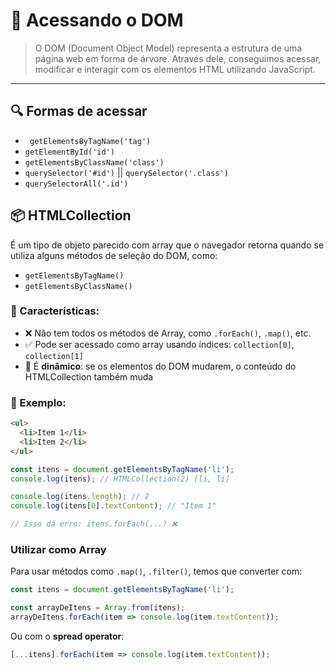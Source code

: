 # 🌳 Acessando o DOM

> O DOM (Document Object Model) representa a estrutura de uma página web em forma de árvore. Através dele, conseguimos acessar, modificar e interagir com os elementos HTML utilizando JavaScript.

---

## 🔍 Formas de acessar
- ` getElementsByTagName('tag')`
- `getElementById('id')`
- `getElementsByClassName('class')`
- `querySelector('#id')` || `querySelector('.class')`
- `querySelectorAll('.id')`

## 📦 HTMLCollection

É um tipo de objeto parecido com array que o navegador retorna quando se utiliza alguns métodos de seleção do DOM, como:

- `getElementsByTagName()`
- `getElementsByClassName()`

### 🧠 Características:

- ❌ Não tem todos os métodos de Array, como `.forEach()`, `.map()`, etc.
- ✅ Pode ser acessado como array usando índices: `collection[0]`, `collection[1]`
- 🔄 É **dinâmico**: se os elementos do DOM mudarem, o conteúdo do HTMLCollection também muda

### 📌 Exemplo:
```html
<ul>
  <li>Item 1</li>
  <li>Item 2</li>
</ul>
```
```js
const itens = document.getElementsByTagName('li');
console.log(itens); // HTMLCollection(2) [li, li]

console.log(itens.length); // 2
console.log(itens[0].textContent); // "Item 1"

// Isso dá erro: itens.forEach(...) ❌
```

### Utilizar como Array

Para usar métodos como `.map()`, `.filter()`, temos que converter com:
  ```js
  const itens = document.getElementsByTagName('li');

  const arrayDeItens = Array.from(itens);
  arrayDeItens.forEach(item => console.log(item.textContent));
  ```

  Ou com o **spread operator**:
  ```js
  [...itens].forEach(item => console.log(item.textContent));
  ```
